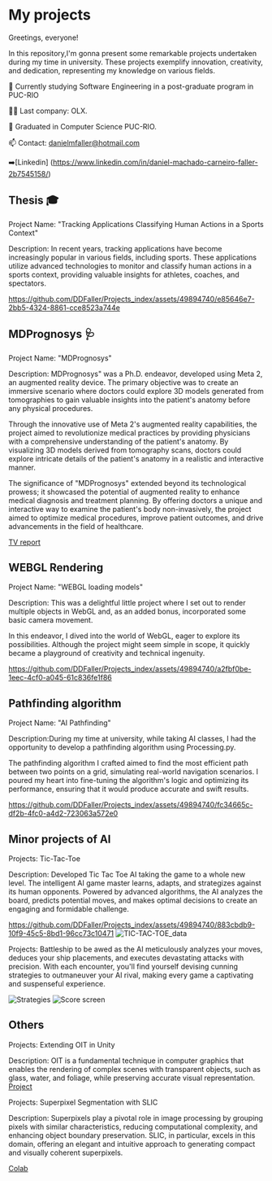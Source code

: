 # My projects
Greetings, everyone!

In this repository,I'm gonna present some remarkable projects undertaken during my time in university.
These projects exemplify innovation, creativity, and dedication, representing my knowledge on various fields.



🧠 Currently studying Software Engineering in a post-graduate program in PUC-RIO

👯‍♀️ Last company: OLX.

🤔 Graduated in Computer Science PUC-RIO.

📫 Contact: danielmfaller@hotmail.com

➡️[Linkedin] (https://www.linkedin.com/in/daniel-machado-carneiro-faller-2b7545158/)

## Thesis 🎓

Project Name: "Tracking Applications Classifying Human Actions in a Sports Context"

Description: In recent years, tracking applications have become increasingly popular in various fields, including sports. These applications utilize advanced technologies to monitor and classify human actions in a sports context, providing valuable insights for athletes, coaches, and spectators.


https://github.com/DDFaller/Projects_index/assets/49894740/e85646e7-2bb5-4324-8861-cce8523a744e


## MDPrognosys 🩺

Project Name: "MDPrognosys"

Description:
MDPrognosys" was a Ph.D. endeavor, developed using Meta 2, an augmented reality device. The primary objective was to create an immersive scenario where doctors could explore 3D models generated from tomographies to gain valuable insights into the patient's anatomy before any physical procedures.

Through the innovative use of Meta 2's augmented reality capabilities, the project aimed to revolutionize medical practices by providing physicians with a comprehensive understanding of the patient's anatomy. By visualizing 3D models derived from tomography scans, doctors could explore intricate details of the patient's anatomy in a realistic and interactive manner.

The significance of "MDPrognosys" extended beyond its technological prowess; it showcased the potential of augmented reality to enhance medical diagnosis and treatment planning. By offering doctors a unique and interactive way to examine the patient's body non-invasively, the project aimed to optimize medical procedures, improve patient outcomes, and drive advancements in the field of healthcare.

[TV report ](https://www.youtube.com/watch?v=mSjrowjVavk&ab_channel=TVBrasil)
## WEBGL Rendering

Project Name: "WEBGL loading models"

Description: This was a delightful little project where I set out to render multiple objects in WebGL and, as an added bonus, incorporated some basic camera movement.

In this endeavor, I dived into the world of WebGL, eager to explore its possibilities. Although the project might seem simple in scope, it quickly became a playground of creativity and technical ingenuity.


https://github.com/DDFaller/Projects_index/assets/49894740/a2fbf0be-1eec-4cf0-a045-61c836fe1f86



## Pathfinding algorithm

Project Name: "AI Pathfinding"

Description:During my time at university, while taking AI classes, I had the opportunity to develop a pathfinding algorithm using Processing.py.

The pathfinding algorithm I crafted aimed to find the most efficient path between two points on a grid, simulating real-world navigation scenarios. I poured my heart into fine-tuning the algorithm's logic and optimizing its performance, ensuring that it would produce accurate and swift results.



https://github.com/DDFaller/Projects_index/assets/49894740/fc34665c-df2b-4fc0-a4d2-723063a572e0



## Minor projects of AI

Projects: Tic-Tac-Toe

Description:
Developed Tic Tac Toe AI taking the game to a whole new level. The intelligent AI game master learns, adapts, and strategizes against its human opponents. Powered by advanced algorithms, the AI analyzes the board, predicts potential moves, and makes optimal decisions to create an engaging and formidable challenge.



https://github.com/DDFaller/Projects_index/assets/49894740/883cbdb9-10f9-45c5-8bd1-96cc73c10471
![TIC-TAC-TOE_data](https://github.com/DDFaller/Projects_index/assets/49894740/eda0b53b-3ca2-4029-96c2-3cbb1c8a0169)



Projects: Battleship
 to be awed as the AI meticulously analyzes your moves, deduces your ship placements, and executes devastating attacks with precision. With each encounter, you'll find yourself devising cunning strategies to outmaneuver your AI rival, making every game a captivating and suspenseful experience.

![Strategies](https://github.com/DDFaller/Projects_index/assets/49894740/e5c860d5-0f87-4762-99c1-ce49d4c06c97)
![Score screen](https://github.com/DDFaller/Projects_index/assets/49894740/bed054f0-59aa-4adb-aab7-02d0b5e63fc3)



## Others

Projects: Extending OIT in Unity

Description:
OIT is a fundamental technique in computer graphics that enables the rendering of complex scenes with transparent objects, such as glass, water, and foliage, while preserving accurate visual representation. 
[Project](https://github.com/DDFaller/ExtendingOIT)

Projects: Superpixel Segmentation with SLIC

Description:
Superpixels play a pivotal role in image processing by grouping pixels with similar characteristics, reducing computational complexity, and enhancing object boundary preservation. SLIC, in particular, excels in this domain, offering an elegant and intuitive approach to generating compact and visually coherent superpixels.

[Colab](https://colab.research.google.com/drive/1jq_qOJAPTn5RXVBCCy1E86kUx20V_c9i)
